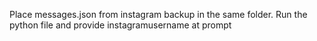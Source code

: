 Place messages.json from instagram backup
in the same folder. 
Run the python file and provide 
instagramusername at prompt
